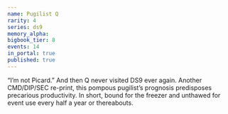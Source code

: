 ```yaml
---
name: Pugilist Q
rarity: 4
series: ds9
memory_alpha:
bigbook_tier: 8
events: 14
in_portal: true
published: true
---
```


“I’m not Picard.” And then Q never visited DS9 ever again. Another CMD/DIP/SEC re-print, this pompous pugilist’s prognosis predisposes precarious productivity. In short, bound for the freezer and unthawed for event use every half a year or thereabouts.
